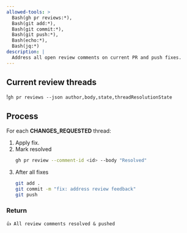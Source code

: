 ```yaml
---
allowed-tools: >
  Bash(gh pr reviews:*),
  Bash(git add:*),
  Bash(git commit:*),
  Bash(git push:*),
  Bash(echo:*),
  Bash(jq:*)
description: |
  Address all open review comments on current PR and push fixes.
---
```


## Current review threads
!`gh pr reviews --json author,body,state,threadResolutionState`

## Process
For each **CHANGES_REQUESTED** thread:
1. Apply fix.
2. Mark resolved  
   ```bash
   gh pr review --comment-id <id> --body "Resolved"
   ```
3. After all fixes  
   ```bash
   git add .
   git commit -m "fix: address review feedback"
   git push
   ```

### Return
```
👍 All review comments resolved & pushed
```
